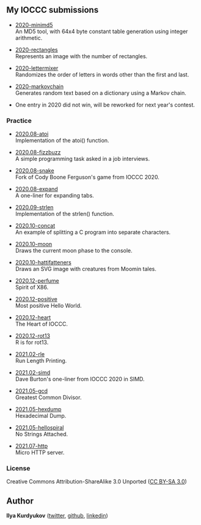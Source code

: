 ## My IOCCC submissions

- [2020-minimd5](contest/2020-minimd5)  
An MD5 tool, with 64x4 byte constant table generation using integer arithmetic.

- [2020-rectangles](contest/2020-rectangles)  
Represents an image with the number of rectangles.

- [2020-lettermixer](contest/2020-lettermixer)  
Randomizes the order of letters in words other than the first and last.

- [2020-markovchain](contest/2020-markovchain)  
Generates random text based on a dictionary using a Markov chain.

- One entry in 2020 did not win, will be reworked for next year's contest.

### Practice

- [2020.08-atoi](practice/2020.08-atoi)  
Implementation of the atoi() function.

- [2020.08-fizzbuzz](practice/2020.08-fizzbuzz)  
A simple programming task asked in a job interviews.

- [2020.08-snake](practice/2020.08-snake)  
Fork of Cody Boone Ferguson's game from IOCCC 2020.

- [2020.08-expand](practice/2020.08-expand)  
A one-liner for expanding tabs.

- [2020.09-strlen](practice/2020.09-strlen)  
Implementation of the strlen() function.

- [2020.10-concat](practice/2020.10-concat)  
An example of splitting a C program into separate characters.

- [2020.10-moon](practice/2020.10-moon)  
Draws the current moon phase to the console.

- [2020.10-hattifatteners](practice/2020.10-hattifatteners)  
Draws an SVG image with creatures from Moomin tales.

- [2020.12-perfume](practice/2020.12-perfume)  
Spirit of X86.

- [2020.12-positive](practice/2020.12-positive)  
Most positive Hello World.

- [2020.12-heart](practice/2020.12-heart)  
The Heart of IOCCC.

- [2020.12-rot13](practice/2020.12-rot13)  
R is for rot13.

- [2021.02-rle](practice/2021.02-rle)  
Run Length Printing.

- [2021.02-simd](practice/2021.02-simd)  
Dave Burton's one-liner from IOCCC 2020 in SIMD.

- [2021.05-gcd](practice/2021.05-gcd)  
Greatest Common Divisor.

- [2021.05-hexdump](practice/2021.05-hexdump)  
Hexadecimal Dump.

- [2021.05-hellospiral](practice/2021.05-hellospiral)  
No Strings Attached.

- [2021.07-http](practice/2021.07-http)  
Micro HTTP server.

### License

Creative Commons Attribution-ShareAlike 3.0 Unported ([CC BY-SA 3.0](https://creativecommons.org/licenses/by-sa/3.0/))

## Author

**Ilya Kurdyukov** ([twitter](https://twitter.com/ilyakurdyukov), [github](https://github.com/ilyakurdyukov), 
[linkedin](https://linkedin.com/in/ilya-kurdyukov-a7304119b/))
